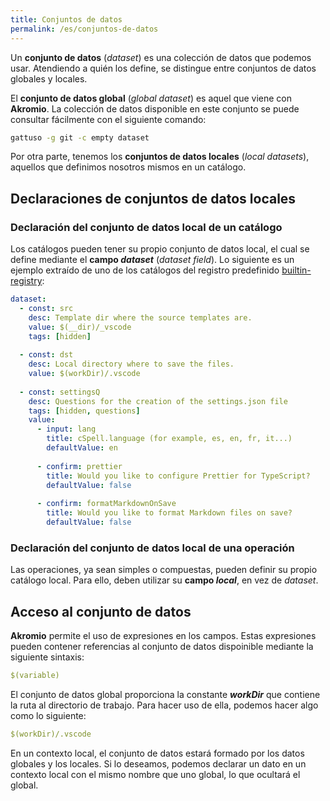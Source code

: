 ```yaml
---
title: Conjuntos de datos
permalink: /es/conjuntos-de-datos
---
```


Un **conjunto de datos** (*dataset*) es una colección de datos que podemos usar.
Atendiendo a quién los define, se distingue entre conjuntos de datos globales y locales.

El **conjunto de datos global** (*global dataset*) es aquel que viene con **Akromio**.
La colección de datos disponible en este conjunto se puede consultar fácilmente con el siguiente comando:

```bash
gattuso -g git -c empty dataset
```

Por otra parte, tenemos los **conjuntos de datos locales** (*local datasets*), aquellos que definimos nosotros mismos en un catálogo.

## Declaraciones de conjuntos de datos locales

### Declaración del conjunto de datos local de un catálogo

Los catálogos pueden tener su propio conjunto de datos local, el cual se define mediante el **campo *dataset*** (*dataset field*).
Lo siguiente es un ejemplo extraído de uno de los catálogos del registro predefinido [builtin-registry](https://github.com/akromio/builtin-registry):

```yaml
dataset:
  - const: src
    desc: Template dir where the source templates are.
    value: $(__dir)/_vscode
    tags: [hidden]
  
  - const: dst
    desc: Local directory where to save the files.
    value: $(workDir)/.vscode
  
  - const: settingsQ
    desc: Questions for the creation of the settings.json file
    tags: [hidden, questions]
    value:
      - input: lang
        title: cSpell.language (for example, es, en, fr, it...)
        defaultValue: en
      
      - confirm: prettier
        title: Would you like to configure Prettier for TypeScript?
        defaultValue: false
      
      - confirm: formatMarkdownOnSave
        title: Would you like to format Markdown files on save?
        defaultValue: false
```

### Declaración del conjunto de datos local de una operación

Las operaciones, ya sean simples o compuestas, pueden definir su propio catálogo local.
Para ello, deben utilizar su **campo *local***, en vez de *dataset*.

## Acceso al conjunto de datos

**Akromio** permite el uso de expresiones en los campos.
Estas expresiones pueden contener referencias al conjunto de datos dispoinible mediante la siguiente sintaxis:

```yaml
$(variable)
```

El conjunto de datos global proporciona la constante ***workDir*** que contiene la ruta al directorio de trabajo.
Para hacer uso de ella, podemos hacer algo como lo siguiente:

```yaml
$(workDir)/.vscode
```

En un contexto local, el conjunto de datos estará formado por los datos globales y los locales.
Si lo deseamos, podemos declarar un dato en un contexto local con el mismo nombre que uno global, lo que ocultará el global.

